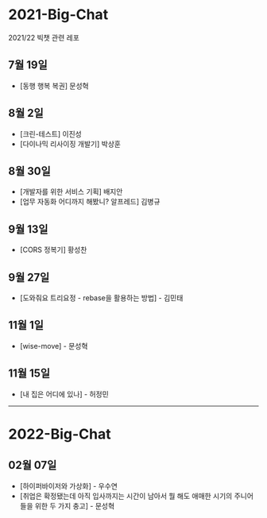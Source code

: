 # 2021-Big-Chat
2021/22 빅챗 관련 레포

## 7월 19일
- [동행 행복 복권] 문성혁

## 8월 2일
- [크린-테스트] 이진성
- [다이나믹 리사이징 개발기] 박상훈

## 8월 30일
- [개발자를 위한 서비스 기획] 배지안
- [업무 자동화 어디까지 해봤니? 알프레드] 김병규

## 9월 13일
- [CORS 정복기] 황성찬

## 9월 27일
- [도와줘요 트리요정 - rebase을 활용하는 방법] - 김민태

## 11월 1일
- [wise-move] - 문성혁

## 11월 15일
- [내 집은 어디에 있나] - 허정민

---

# 2022-Big-Chat
## 02월 07일
- [하이퍼바이저와 가상화] - 우수연
- [취업은 확정됐는데 아직 입사까지는 시간이 남아서 뭘 해도 애매한 시기의 주니어들을 위한 두 가지 충고] - 문성혁
